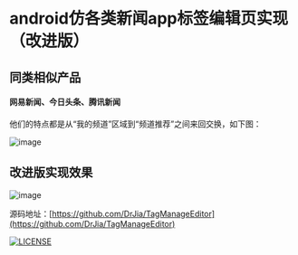 # android仿各类新闻app标签编辑页实现（改进版）
## 同类相似产品
#### 网易新闻、今日头条、腾讯新闻
他们的特点都是从“我的频道”区域到“频道推荐”之间来回交换，如下图：

![image](https://github.com/DrJia/TagManageEditor/blob/master/gif/0.gif?raw=true)

## 改进版实现效果

![image](https://github.com/DrJia/TagManageEditor/blob/master/gif/2.gif?raw=true)

源码地址：[https://github.com/DrJia/TagManageEditor](https://github.com/DrJia/TagManageEditor)

[![LICENSE](https://img.shields.io/badge/license-Anti%20996-blue.svg)](https://github.com/996icu/996.ICU/blob/master/LICENSE)